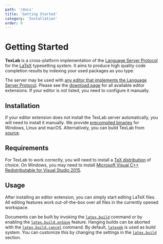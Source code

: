 ```yaml
---
path: '/docs'
title: 'Getting Started'
category: 'Installation'
order: 0
---
```


# Getting Started

**TexLab** is a cross-platform implementation of the [Language Server Protocol](https://microsoft.github.io/language-server-protocol)
for the [LaTeX](https://www.latex-project.org/) typesetting system.
It aims to produce high quality code completion results by indexing your used packages as you type.

The server may be used with [any editor that implements the Language Server Protocol](https://microsoft.github.io/language-server-protocol/implementors/tools/).
Please see the [download page](/#download) for all available editor extensions. If your editor is not listed, you need to configure it manually.

## Installation

If your editor extension does not install the TexLab server automatically, you will need to install it manually.
We provide [precompiled binaries](https://github.com/latex-lsp/texlab/releases) for Windows, Linux and macOS.
Alternatively, you can build TexLab from [source](https://github.com/latex-lsp/texlab#building-from-source).

## Requirements

For TexLab to work correctly, you will need to install a [TeX distribution](https://www.latex-project.org/get/#tex-distributions) of choice.
On Windows, you may need to install [Microsoft Visual C++ Redistributable for Visual Studio 2015](https://www.microsoft.com/en-US/download/details.aspx?id=48145).

## Usage

After installing an editor extension, you can simply start editing LaTeX files.
All editing features work out-of-the-box over all files in the currently opened workspace.

Documents can be built by invoking the [`latex.build`](/docs/reference/commands#latexbuild) command
or by enabling the [`latex.build.onSave`](/docs/reference/configuration#latexbuildonsave) feature.
Hanging builds can be aborted with the [`latex.build.cancel`](/docs/reference/commands#latexbuildcancel) command.
By default, [`latexmk`](https://ctan.org/pkg/latexmk?lang=en) is used as build system.
You can customize this by changing the settings in the [`latex.build`](/docs/reference/configuration#latexbuildexecutable) section.
